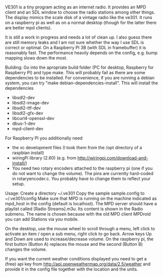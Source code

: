 VE301 is a tiny program acting as an internet radio. It provides
an MPD client and an SDL window to choose the radio stations among
other things.
The display mimics the scale disk of a vintage radio like the ve301.
It runs on a raspberry pi as well as on a normal desktop (though for
the latter there are better mpd clients).

It is still a work in progress and needs a lot of clean up. I also
guess there are still memory leaks and I am not sure whether the way
I use SDL is correct or optimal. On a Raspberry PI 3B (with SDL in framebuffer)
it is reasonably fast. The performance heavily depends on the config, e.g.
bump mapping slows down the most.

Building:
Go into the apropriate build folder (PC for desktop, Raspberry for Raspberry PI)
and type make.
This will probably fail as there are some dependencies to be installed. For convenience,
if you are running a debian system, you can try "make debian-dependencies-install".
This will install the dependencies
 - libsdl2-dev
 - libsdl2-image-dev
 - libsdl2-ttf-dev
 - libsdl2-gfx-dev
 - libcurl4-openssl-dev
 - dbus-1-dev
 - mpd-client-dev

For Raspberry PI you additionally need
 - the vc development files (I took them from the /opt directory of a raspbian install)
 - wiringPi library (2.60) (e.g. from http://wiringpi.com/download-and-install/)
 - You need two rotary encoders attached to the raspberry pi (one if you do not want to
   change the volume). The pins are currently hard-coded in rotaryencoder.c. You probably
   have to change them to reflect your setup.
 
Usage:
  Create a directory ~/.ve301
  Copy the sample sample.config to ~/.ve301/config
  Make sure that MPD is running on the machine indicated as mpd_host in the config (default is localhost).
  The MPD server should have a playlist called [Radio Streams].m3u. Its content is shown in the Radio submenu.
  The name is chosen because with the old MPD client MPDroid you can add Stations via you mobile.

  On the desktop, use the mouse wheel to scroll through a menu, left click to activate an item / open a sub menu,
  right click to go back. Arrow keys Up and Down are used to increase/decrease volume.
  On the raspberry pi, the first button (Button A) replaces the mouse and the second (Button B) changes the volume.
  
  If you want the current weather conditions displayed you need to get a (free) api key from
  http://api.openweathermap.org/data/2.5/weather and provide it in the config file together with the location and the units.
